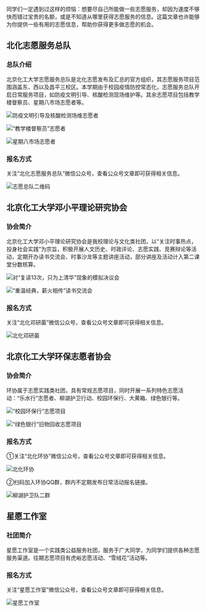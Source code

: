 同学们一定遇到过这样的烦恼：想要尽自己所能做一些志愿服务，却因为速度不够快而错过宝贵的名额，或是不知道从哪里获得志愿服务的信息。这篇文章也许能够为你提供一些有用的志愿信息，帮助你获得更多做志愿的机会。


## 北化志愿服务总队

### 总队介绍
北京化工大学志愿服务总队是北化志愿发布及汇总的官方组织，其志愿服务项目范围涵盖东、西以及昌平三校区。本学期由于校园疫情防控常态化，志愿服务总队开启日常服务项目，如防疫文明引导、核酸检测现场维护等。其余志愿项目包括教学楼督察员、星期八市场志愿者等。

![防疫文明引导及核酸检测场维志愿者](img\防疫文明引导及核酸检测场维志愿者.jpg)

![“教学楼督察员”志愿者](img\“教学楼督察员”志愿者.jpg)

![星期八市场志愿者](img\星期八市场志愿者.jpg)

### 报名方式
关注“北化志愿服务总队”微信公众号，查看公众号文章即可获得相关信息。

![志愿总队二维码](img\志愿总队.jpg)


## 北京化工大学邓小平理论研究协会

### 协会简介
北京化工大学邓小平理论研究协会是我校理论与文化类社团，以“关注时事热点，投身社会实践”为宗旨，积极开展人文历史、时政评论、志愿实践、竞赛辩论等活动，定期开办读书交流会、时事沙龙等主题讲座活动，部分讲座及活动计入第二课堂分数核算。

![对“复读13次，只为上清华”现象的模拟决议会](img\模拟决议会.jpg)

![“重温经典，薪火相传”读书交流会](img\读书交流会.jpg)

### 报名方式
关注“北化邓研菌”微信公众号，查看公众号文章即可获得相关信息。

![北化邓研菌](img\北化邓研菌.jpg)

## 北京化工大学环保志愿者协会

### 协会简介
环协属于志愿实践类社团，具有常规志愿项目，同时开展一系列特色志愿活动：“乐水行”志愿者、柳湖护卫行动、校园环保行、大黄箱、绿色银行等。

![“校园环保行”志愿项目](img\校园环保行.jpg)

![“绿色银行”旧物回收志愿项目](img\绿色银行旧物回收.jpg)

### 报名方式
①关注“北化环协”微信公众号，查看公众号文章即可获得相关信息。

![北化环协](img\北化环协.jpg)

②扫码加入环协QQ群，群内不定期发布日常活动报名链接。

![柳湖护卫队二群](img\柳湖护卫队二群.jpg)



## 星愿工作室

### 社团简介
星愿工作室是一个实践类公益服务社团，服务于广大同学，为同学们提供各种志愿服务渠道。往期志愿项目有虎峪志愿活动、“雪绒花”活动等。

### 报名方式
关注“星愿工作室”微信公众号，查看公众号文章即可获得相关信息。

![星愿工作室](img\星愿工作室.jpg)


